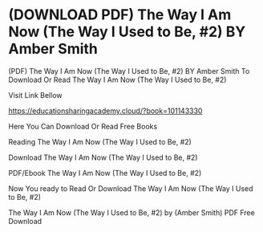 # (DOWNLOAD PDF) The Way I Am Now (The Way I Used to Be, #2) BY Amber   Smith
(PDF) The Way I Am Now (The Way I Used to Be, #2) BY Amber   Smith
To Download Or Read The Way I Am Now (The Way I Used to Be, #2)

Visit Link Bellow

https://educationsharingacademy.cloud/?book=101143330

Here You Can Download Or Read Free Books

Reading The Way I Am Now (The Way I Used to Be, #2)

Download The Way I Am Now (The Way I Used to Be, #2)

PDF/Ebook The Way I Am Now (The Way I Used to Be, #2)

Now You ready to Read Or Download The Way I Am Now (The Way I Used to Be, #2)

The Way I Am Now (The Way I Used to Be, #2) by (Amber   Smith) PDF Free Download
